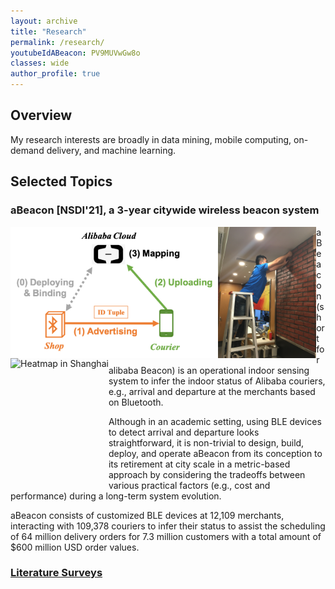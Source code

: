 ```yaml
---
layout: archive
title: "Research"
permalink: /research/
youtubeIdABeacon: PV9MUVwGw8o
classes: wide
author_profile: true
---
```

## Overview

My research interests are broadly in data mining, mobile computing, on-demand delivery, and machine learning.


## Selected Topics

### aBeacon [NSDI'21], a 3-year citywide wireless beacon system

<p>
<img src="/assets/images/Research/physical-beacon-idea.png" alt="Idea of aBeacon system" style="float: left; height: 15em;">
<img src="/assets/images/Research/physical-beacon-phase_1_deployment_6.JPG"  alt="Deployment" style="float: left; height: 15em;">
<img src="/assets/images/Research/physical-beacon-Heamap-1632403428001.png"  alt="Heatmap in Shanghai" style="float: left; height: 15em;">
</p>



aBeacon (short for alibaba Beacon) is an operational indoor sensing system to infer the indoor status of Alibaba couriers, e.g., arrival and departure at the merchants based on Bluetooth. 

Although in an academic setting, using BLE devices to detect arrival and departure looks straightforward, it is non-trivial to design, build, deploy, and operate aBeacon from its conception to its retirement at city scale in a metric-based approach by considering the tradeoffs between various practical factors (e.g., cost and performance) during a long-term system evolution. 

aBeacon consists of customized BLE devices at 12,109 merchants, interacting with 109,378 couriers to infer their status to assist the scheduling of 64 million delivery orders for 7.3 million customers with a total amount of $600 million USD order values. 



### [Literature Surveys](Research/Literature-Survey)
